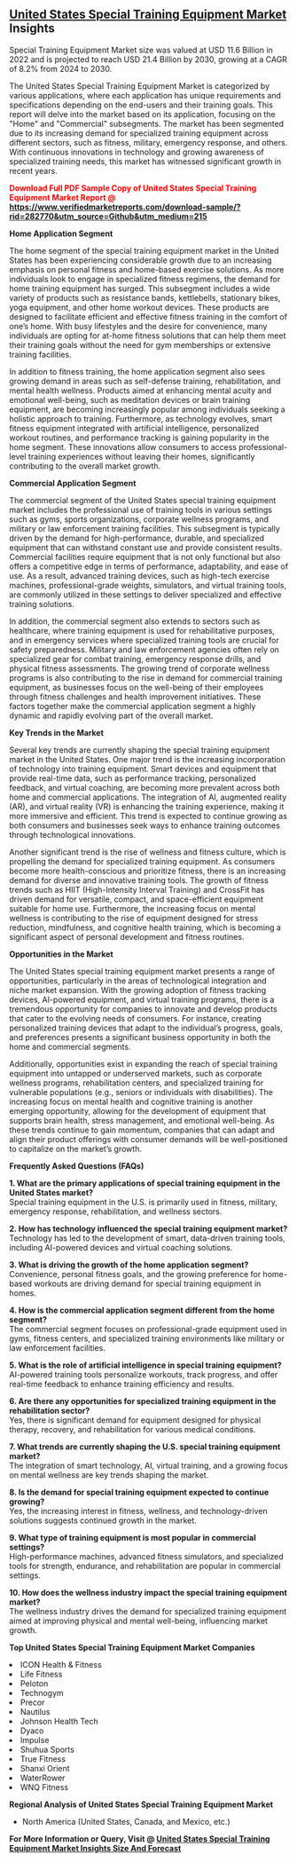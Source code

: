 <h2><a href="https://www.verifiedmarketreports.com/download-sample/?rid=282770&amp;utm_source=Github&amp;utm_medium=215" target="_blank">United States Special Training Equipment Market</a> Insights</h2><p>Special Training Equipment Market size was valued at USD 11.6 Billion in 2022 and is projected to reach USD 21.4 Billion by 2030, growing at a CAGR of 8.2% from 2024 to 2030.</p><p><p>The United States Special Training Equipment Market is categorized by various applications, where each application has unique requirements and specifications depending on the end-users and their training goals. This report will delve into the market based on its application, focusing on the "Home" and "Commercial" subsegments. The market has been segmented due to its increasing demand for specialized training equipment across different sectors, such as fitness, military, emergency response, and others. With continuous innovations in technology and growing awareness of specialized training needs, this market has witnessed significant growth in recent years.</p><p><strong><p><span class=""><span style="color: #ff0000;"><strong>Download Full PDF Sample Copy of United States Special Training Equipment Market Report</strong> @ </span><a href="https://www.verifiedmarketreports.com/download-sample/?rid=282770&amp;utm_source=Github&amp;utm_medium=215" target="_blank">https://www.verifiedmarketreports.com/download-sample/?rid=282770&amp;utm_source=Github&amp;utm_medium=215</a></span></p></strong></p><p><strong>Home Application Segment</strong></p><p>The home segment of the special training equipment market in the United States has been experiencing considerable growth due to an increasing emphasis on personal fitness and home-based exercise solutions. As more individuals look to engage in specialized fitness regimens, the demand for home training equipment has surged. This subsegment includes a wide variety of products such as resistance bands, kettlebells, stationary bikes, yoga equipment, and other home workout devices. These products are designed to facilitate efficient and effective fitness training in the comfort of one’s home. With busy lifestyles and the desire for convenience, many individuals are opting for at-home fitness solutions that can help them meet their training goals without the need for gym memberships or extensive training facilities.</p><p>In addition to fitness training, the home application segment also sees growing demand in areas such as self-defense training, rehabilitation, and mental health wellness. Products aimed at enhancing mental acuity and emotional well-being, such as meditation devices or brain training equipment, are becoming increasingly popular among individuals seeking a holistic approach to training. Furthermore, as technology evolves, smart fitness equipment integrated with artificial intelligence, personalized workout routines, and performance tracking is gaining popularity in the home segment. These innovations allow consumers to access professional-level training experiences without leaving their homes, significantly contributing to the overall market growth.</p><p><strong>Commercial Application Segment</strong></p><p>The commercial segment of the United States special training equipment market includes the professional use of training tools in various settings such as gyms, sports organizations, corporate wellness programs, and military or law enforcement training facilities. This subsegment is typically driven by the demand for high-performance, durable, and specialized equipment that can withstand constant use and provide consistent results. Commercial facilities require equipment that is not only functional but also offers a competitive edge in terms of performance, adaptability, and ease of use. As a result, advanced training devices, such as high-tech exercise machines, professional-grade weights, simulators, and virtual training tools, are commonly utilized in these settings to deliver specialized and effective training solutions.</p><p>In addition, the commercial segment also extends to sectors such as healthcare, where training equipment is used for rehabilitative purposes, and in emergency services where specialized training tools are crucial for safety preparedness. Military and law enforcement agencies often rely on specialized gear for combat training, emergency response drills, and physical fitness assessments. The growing trend of corporate wellness programs is also contributing to the rise in demand for commercial training equipment, as businesses focus on the well-being of their employees through fitness challenges and health improvement initiatives. These factors together make the commercial application segment a highly dynamic and rapidly evolving part of the overall market.</p><p><strong>Key Trends in the Market</strong></p><p>Several key trends are currently shaping the special training equipment market in the United States. One major trend is the increasing incorporation of technology into training equipment. Smart devices and equipment that provide real-time data, such as performance tracking, personalized feedback, and virtual coaching, are becoming more prevalent across both home and commercial applications. The integration of AI, augmented reality (AR), and virtual reality (VR) is enhancing the training experience, making it more immersive and efficient. This trend is expected to continue growing as both consumers and businesses seek ways to enhance training outcomes through technological innovations.</p><p>Another significant trend is the rise of wellness and fitness culture, which is propelling the demand for specialized training equipment. As consumers become more health-conscious and prioritize fitness, there is an increasing demand for diverse and innovative training tools. The growth of fitness trends such as HIIT (High-Intensity Interval Training) and CrossFit has driven demand for versatile, compact, and space-efficient equipment suitable for home use. Furthermore, the increasing focus on mental wellness is contributing to the rise of equipment designed for stress reduction, mindfulness, and cognitive health training, which is becoming a significant aspect of personal development and fitness routines.</p><p><strong>Opportunities in the Market</strong></p><p>The United States special training equipment market presents a range of opportunities, particularly in the areas of technological integration and niche market expansion. With the growing adoption of fitness tracking devices, AI-powered equipment, and virtual training programs, there is a tremendous opportunity for companies to innovate and develop products that cater to the evolving needs of consumers. For instance, creating personalized training devices that adapt to the individual’s progress, goals, and preferences presents a significant business opportunity in both the home and commercial segments.</p><p>Additionally, opportunities exist in expanding the reach of special training equipment into untapped or underserved markets, such as corporate wellness programs, rehabilitation centers, and specialized training for vulnerable populations (e.g., seniors or individuals with disabilities). The increasing focus on mental health and cognitive training is another emerging opportunity, allowing for the development of equipment that supports brain health, stress management, and emotional well-being. As these trends continue to gain momentum, companies that can adapt and align their product offerings with consumer demands will be well-positioned to capitalize on the market’s growth.</p><p><strong>Frequently Asked Questions (FAQs)</strong></p><p><strong>1. What are the primary applications of special training equipment in the United States market?</strong><br>Special training equipment in the U.S. is primarily used in fitness, military, emergency response, rehabilitation, and wellness sectors.</p><p><strong>2. How has technology influenced the special training equipment market?</strong><br>Technology has led to the development of smart, data-driven training tools, including AI-powered devices and virtual coaching solutions.</p><p><strong>3. What is driving the growth of the home application segment?</strong><br>Convenience, personal fitness goals, and the growing preference for home-based workouts are driving demand for special training equipment in homes.</p><p><strong>4. How is the commercial application segment different from the home segment?</strong><br>The commercial segment focuses on professional-grade equipment used in gyms, fitness centers, and specialized training environments like military or law enforcement facilities.</p><p><strong>5. What is the role of artificial intelligence in special training equipment?</strong><br>AI-powered training tools personalize workouts, track progress, and offer real-time feedback to enhance training efficiency and results.</p><p><strong>6. Are there any opportunities for specialized training equipment in the rehabilitation sector?</strong><br>Yes, there is significant demand for equipment designed for physical therapy, recovery, and rehabilitation for various medical conditions.</p><p><strong>7. What trends are currently shaping the U.S. special training equipment market?</strong><br>The integration of smart technology, AI, virtual training, and a growing focus on mental wellness are key trends shaping the market.</p><p><strong>8. Is the demand for special training equipment expected to continue growing?</strong><br>Yes, the increasing interest in fitness, wellness, and technology-driven solutions suggests continued growth in the market.</p><p><strong>9. What type of training equipment is most popular in commercial settings?</strong><br>High-performance machines, advanced fitness simulators, and specialized tools for strength, endurance, and rehabilitation are popular in commercial settings.</p><p><strong>10. How does the wellness industry impact the special training equipment market?</strong><br>The wellness industry drives the demand for specialized training equipment aimed at improving physical and mental well-being, influencing market growth.</p></p><p><strong>Top United States Special Training Equipment Market Companies</strong></p><div data-test-id=""><p><li>ICON Health & Fitness</li><li> Life Fitness</li><li> Peloton</li><li> Technogym</li><li> Precor</li><li> Nautilus</li><li> Johnson Health Tech</li><li> Dyaco</li><li> Impulse</li><li> Shuhua Sports</li><li> True Fitness</li><li> Shanxi Orient</li><li> WaterRower</li><li> WNQ Fitness</li></p><div><strong>Regional Analysis of&nbsp;United States Special Training Equipment Market</strong></div><ul><li dir="ltr"><p dir="ltr">North America&nbsp;(United States, Canada, and Mexico, etc.)</p></li></ul><p><strong>For More Information or Query, Visit @&nbsp;</strong><strong><a href="https://www.verifiedmarketreports.com/product/special-training-equipment-market/?utm_source=Github&amp;utm_medium=215" target="_blank">United States Special Training Equipment Market Insights Size And Forecast</a></strong></p></div>
